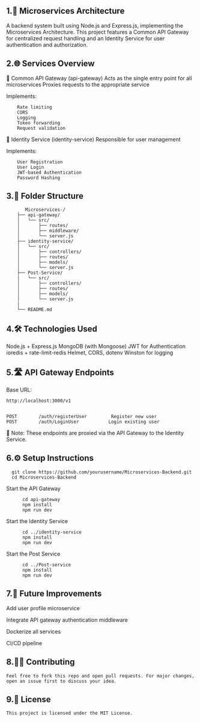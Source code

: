 1.🧠 Microservices Architecture 
-----------------------------------

A backend system built using Node.js and Express.js, implementing the Microservices Architecture. This project features a Common API Gateway for centralized request handling and an Identity Service for user authentication and authorization.



2.🌐 Services Overview
----------------------------------------
🔀 Common API Gateway (api-gateway)
    Acts as the single entry point for all microservices
    Proxies requests to the appropriate service

Implements:
   
        Rate limiting
        CORS
        Logging
        Token forwarding
        Request validation

 🛂 Identity Service (identity-service)
      Responsible for user management

Implements:
   
        User Registration
        User Login
        JWT-based Authentication
        Password Hashing

 3.📌 Folder Structure
 --------------------------------

           Microservices-/
        ├── api-gateway/
        │   └── src/
        │       ├── routes/
        │       ├── middleware/
        │       └── server.js
        ├── identity-service/
        │   └── src/
        │       ├── controllers/
        │       ├── routes/
        │       ├── models/
        │       └── server.js
        ├── Post-Service/
        |   └── src/
        │       ├── controllers/
        │       ├── routes/
        │       ├── models/
        │       └── server.js
        |
        └── README.md


4.🛠 Technologies Used
-----------------------------

  Node.js + Express.js
  MongoDB (with Mongoose)
  JWT for Authentication
  ioredis + rate-limit-redis
  Helmet, CORS, dotenv
  Winston for logging


5.🛣️ API Gateway Endpoints
-----------------------------------
  Base URL:   
          
    http://localhost:3000/v1
  
  
    POST	    /auth/registerUser	       Register new user
    POST	    /auth/LoginUser	          Login existing user

📌 Note: These endpoints are proxied via the API Gateway to the Identity Service.


6.⚙️ Setup Instructions
------------------------------

      git clone https://github.com/yourusername/Microservices-Backend.git
      cd Microservices-Backend
  
  Start the API Gateway
  
          cd api-gateway
          npm install
          npm run dev
    
  Start the Identity Service
  
          cd ../identity-service
          npm install
          npm run dev

  Start the Post Service
  
          cd ../Post-service
          npm install
          npm run dev



7.🧪 Future Improvements
---------------------------------

   Add user profile microservice
  
   Integrate API gateway authentication middleware
  
   Dockerize all services
  
   CI/CD pipeline




8.🧑‍💻 Contributing
---------------------

    Feel free to fork this repo and open pull requests. For major changes, open an issue first to discuss your idea.


9.📄 License
-------------------------
       
    This project is licensed under the MIT License.




